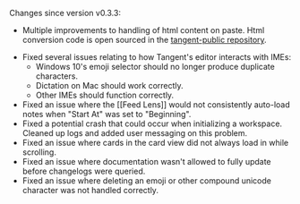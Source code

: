 Changes since version v0.3.3:
+ Multiple improvements to handling of html content on paste. Html conversion code is open sourced in the [tangent-public repository](https://github.com/suchnsuch/tangent-public).
- Fixed several issues relating to how Tangent's editor interacts with IMEs:
	* Windows 10's emoji selector should no longer produce duplicate characters.
	* Dictation on Mac should work correctly.
	* Other IMEs should function correctly.
- Fixed an issue where the [[Feed Lens]] would not consistently auto-load notes when "Start At" was set to "Beginning".
- Fixed a potential crash that could occur when initializing a workspace. Cleaned up logs and added user messaging on this problem.
- Fixed an issue where cards in the card view did not always load in while scrolling.
- Fixed an issue where documentation wasn't allowed to fully update before changelogs were queried.
- Fixed an issue where deleting an emoji or other compound unicode character was not handled correctly.